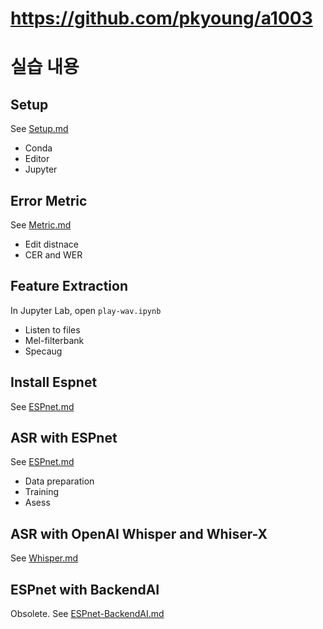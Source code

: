 # https://github.com/pkyoung/a1003

# 실습 내용
## Setup
See [Setup.md](./Setup.md)
* Conda
* Editor
* Jupyter


## Error Metric
See [Metric.md](./Metric.md)
* Edit distnace
* CER and WER

## Feature Extraction
In Jupyter Lab, open `play-wav.ipynb`
* Listen to files
* Mel-filterbank
* Specaug

## Install Espnet
See [ESPnet.md](./ESPnet.md)

## ASR with ESPnet
See [ESPnet.md](./ESPnet.md)
* Data preparation
* Training
* Asess

## ASR with OpenAI Whisper and Whiser-X
See [Whisper.md](./Whisper.md)

## ESPnet with BackendAI
Obsolete. See [ESPnet-BackendAI.md](./ESPnet-BackendAI.md)


